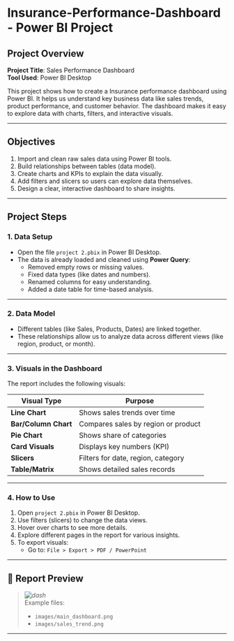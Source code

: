 # Insurance-Performance-Dashboard - Power BI Project

## Project Overview

**Project Title**: Sales Performance Dashboard  
**Tool Used**: Power BI Desktop 

This project shows how to create a Insurance performance dashboard using Power BI. It helps us understand key business data like sales trends, product performance, and customer behavior. The dashboard makes it easy to explore data with charts, filters, and interactive visuals.

---

## Objectives

1. Import and clean raw sales data using Power BI tools.
2. Build relationships between tables (data model).
3. Create charts and KPIs to explain the data visually.
4. Add filters and slicers so users can explore data themselves.
5. Design a clear, interactive dashboard to share insights.

---

## Project Steps

### 1. Data Setup

- Open the file `project 2.pbix` in Power BI Desktop.
- The data is already loaded and cleaned using **Power Query**:
  - Removed empty rows or missing values.
  - Fixed data types (like dates and numbers).
  - Renamed columns for easy understanding.
  - Added a date table for time-based analysis.

---

### 2. Data Model

- Different tables (like Sales, Products, Dates) are linked together.
- These relationships allow us to analyze data across different views (like region, product, or month).

---

### 3. Visuals in the Dashboard

The report includes the following visuals:

| Visual Type         | Purpose                             |
|---------------------|-------------------------------------|
| **Line Chart**       | Shows sales trends over time       |
| **Bar/Column Chart** | Compares sales by region or product|
| **Pie Chart**        | Shows share of categories          |
| **Card Visuals**     | Displays key numbers (KPI)         |
| **Slicers**          | Filters for date, region, category |
| **Table/Matrix**     | Shows detailed sales records       |

---

### 4. How to Use

1. Open `project 2.pbix` in Power BI Desktop.
2. Use filters (slicers) to change the data views.
3. Hover over charts to see more details.
4. Explore different pages in the report for various insights.
5. To export visuals:
   - Go to: `File > Export > PDF / PowerPoint`

---

## 📸 Report Preview

> *![dash](https://github.com/user-attachments/assets/ecb8ba94-946c-4b26-a26a-ba3f6f68cad5)*  
> Example files:
> - `images/main_dashboard.png`
> - `images/sales_trend.png`

---


